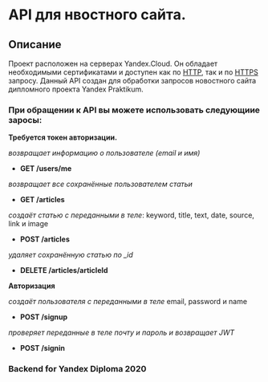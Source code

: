 # API для нвостного сайта.

## Описание
Проект расположен на серверах Yandex.Cloud.
Он обладает необходимыми сертификатами и доступен как по [HTTP](http://www.newsproject.students.nomoreparties.xyz/), так и по [HTTPS](https://newsproject.students.nomoreparties.xyz/) запросу.
Данный API создан для обработки запросов новостного сайта дипломного проекта Yandex Praktikum.

### При обращении к API вы можете использовать следующиие заросы:

__Требуется токен авторизации.__

*возвращает информацию о пользователе (email и имя)*
- __GET /users/me__

*возвращает все сохранённые пользователем статьи*
- __GET /articles__

*создаёт статью с переданными в теле*:
 keyword, title, text, date, source, link и image
- __POST /articles__

*удаляет сохранённую статью  по _id*
- __DELETE /articles/articleId__

__Авторизация__

*создаёт пользователя с переданными в теле*
email, password и name
- __POST /signup__

*проверяет переданные в теле почту и пароль и возвращает JWT*
- __POST /signin__

### Backend for Yandex Diploma 2020
